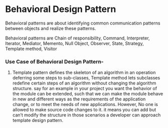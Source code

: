 # Behavioral Design Pattern

Behavioral patterns are about identifying common communication patterns between objects and realize these patterns.

Behavioral patterns are Chain of responsibility, Command, Interpreter, Iterator, Mediator, Memento, Null Object, Observer, 
 State, Strategy, Template method, Visitor

### Use Case of Behavioral Design Pattern-

1) Template pattern defines the skeleton of an algorithm in an operation deferring some steps to sub-classes, Template method 
lets subclasses redefine certain steps of an algorithm without changing the algorithm structure. say for an example in your 
project you want the behavior of the module can be extended, such that we can make the module behave in new and different ways
as the requirements of the application change, or to meet the needs of new applications. However, No one is allowed to make 
source code changes to it. it means you can add but can’t modify the structure in those scenarios a developer can approach 
template design pattern.
